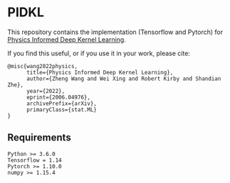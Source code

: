 # PIDKL

This repository contains the implementation (Tensorflow and Pytorch) for [Physics Informed Deep Kernel Learning](https://arxiv.org/abs/2006.04976).

If you find this useful, or if you use it in your work, please cite:

```
@misc{wang2022physics,
      title={Physics Informed Deep Kernel Learning}, 
      author={Zheng Wang and Wei Xing and Robert Kirby and Shandian Zhe},
      year={2022},
      eprint={2006.04976},
      archivePrefix={arXiv},
      primaryClass={stat.ML}
}
```


## Requirements

```
Python >= 3.6.0
Tensorflow = 1.14
Pytorch >= 1.10.0
numpy >= 1.15.4
```
